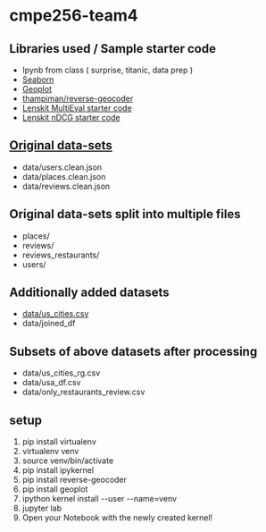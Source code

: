 # cmpe256-team4

## Libraries used / Sample starter code
- Ipynb from class ( surprise, titanic, data prep )
- [Seaborn](https://seaborn.pydata.org/tutorial.html)
- [Geoplot](https://residentmario.github.io/geoplot/quickstart/quickstart.html)
- [thampiman/reverse-geocoder](https://github.com/thampiman/reverse-geocoder)
- [Lenskit MultiEval starter code](https://github.com/lenskit/lkpy/blob/master/examples/MultiEval.ipynb)
- [Lenskit nDCG starter code](https://lkpy.lenskit.org/en/latest/GettingStarted.html)

## [Original data-sets](https://cseweb.ucsd.edu/~jmcauley/datasets.html#google_local)
- data/users.clean.json
- data/places.clean.json
- data/reviews.clean.json

## Original data-sets split into multiple files
- places/
- reviews/
- reviews_restaurants/
- users/

## Additionally added datasets
- [data/us_cities.csv](https://github.com/kelvins/US-Cities-Database)
- data/joined_df

## Subsets of above datasets after processing
- data/us_cities_rg.csv
- data/usa_df.csv
- data/only_restaurants_review.csv

## setup
1. pip install virtualenv
2. virtualenv venv
3. source venv/bin/activate
4. pip install ipykernel
5. pip install reverse-geocoder
6. pip install geoplot
7. ipython kernel install --user --name=venv
8. jupyter lab
9. Open your Notebook with the newly created kernel!
